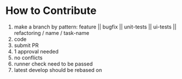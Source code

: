# How to Contribute
1. make a branch by pattern: feature || bugfix || unit-tests || ui-tests || refactoring / name / task-name
2. code
3. submit PR
4. 1 approval needed
5. no conflicts
6. runner check need to be passed
7. latest develop should be rebased on

